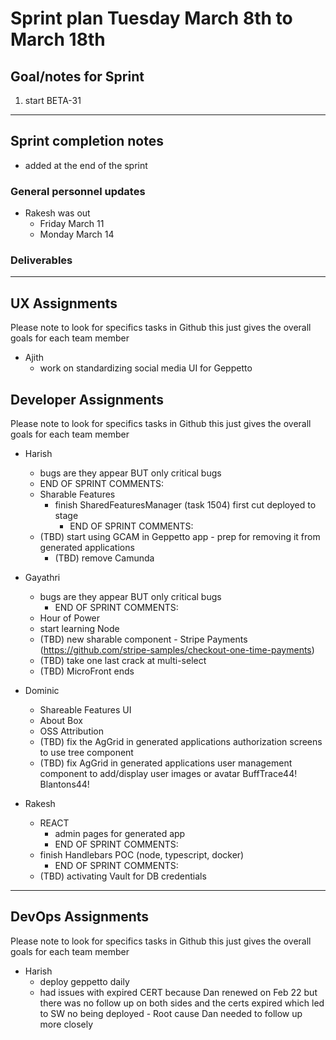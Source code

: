 # Sprint plan Tuesday March 8th to March 18th

## Goal/notes for Sprint

1. start BETA-31

---

## Sprint completion notes

- added at the end of the sprint

### General personnel updates

- Rakesh was out 
  - Friday March 11
  - Monday March 14

### Deliverables

---

## UX Assignments

Please note to look for specifics tasks in Github this just gives the overall goals for each team member

- Ajith
  - work on standardizing social media UI for Geppetto

## Developer Assignments

Please note to look for specifics tasks in Github this just gives the overall goals for each team member

- Harish
  - bugs are they appear BUT only critical bugs
   - END OF SPRINT COMMENTS: 
  - Sharable Features
    - finish SharedFeaturesManager (task 1504) first cut deployed to stage
      - END OF SPRINT COMMENTS:
  - (TBD) start using GCAM in Geppetto app - prep for removing it from generated applications
    - (TBD) remove Camunda

- Gayathri
  - bugs are they appear BUT only critical bugs
    - END OF SPRINT COMMENTS: 
   - Hour of Power
    - start learning Node
  - (TBD) new sharable component - Stripe Payments (https://github.com/stripe-samples/checkout-one-time-payments)
  - (TBD) take one last crack at multi-select
  - (TBD) MicroFront ends

- Dominic
  - Shareable Features UI
  - About Box
  - OSS Attribution
  - (TBD) fix the AgGrid in generated applications authorization screens to use tree component
  - (TBD) fix AgGrid in generated applications user management component to add/display user images or avatar
BuffTrace44!
Blantons44!
- Rakesh
  - REACT
    - admin pages for generated app
    - END OF SPRINT COMMENTS:
  - finish Handlebars POC (node, typescript, docker)
    - END OF SPRINT COMMENTS:
  - (TBD) activating Vault for DB credentials

---

## DevOps Assignments

Please note to look for specifics tasks in Github this just gives the overall goals for each team member

- Harish
  - deploy geppetto daily
  - had issues with expired CERT because Dan renewed on Feb 22 but there was no follow up on both sides and the certs expired which led to SW no being deployed - Root cause Dan needed to follow up more closely